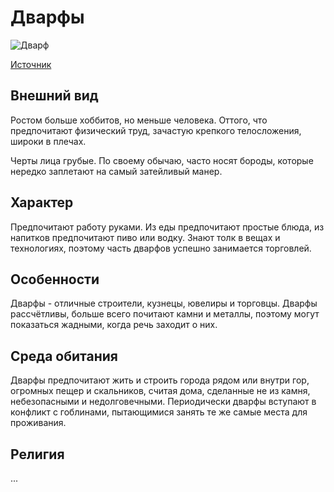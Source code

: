 # Дварфы

![Дварф](https://images-wixmp-ed30a86b8c4ca887773594c2.wixmp.com/intermediary/f/38179171-b9e2-4762-ab1f-3743535e70ea/d7wi82g-87f42b02-525b-48f9-8bc5-d17876dd6dce.jpg)

[Источник](https://www.deviantart.com/emiljart/art/Dwarf-Explorer-477861208)

## Внешний вид

Ростом больше хоббитов, но меньше человека. Оттого, что предпочитают физический труд, зачастую крепкого телосложения, широки в плечах.

Черты лица грубые. По своему обычаю, часто носят бороды, которые нередко заплетают на самый затейливый манер.

## Характер

Предпочитают работу руками. Из еды предпочитают простые блюда, из напитков предпочитают пиво или водку. Знают толк в вещах и технологиях, поэтому часть дварфов успешно занимается торговлей.

## Особенности

Дварфы - отличные строители, кузнецы, ювелиры и торговцы. Дварфы рассчётливы, больше всего почитают камни и металлы, поэтому могут показаться жадными, когда речь заходит о них.

## Среда обитания

Дварфы предпочитают жить и строить города рядом или внутри гор, огромных пещер и скальников, считая дома, сделанные не из камня, небезопасными и недолговечными. Периодически дварфы вступают в конфликт с гоблинами, пытающимися занять те же самые места для проживания.

## Религия

...

